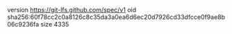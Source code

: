 version https://git-lfs.github.com/spec/v1
oid sha256:60f78cc2c0a8126c8c35da3a0ea6d6ec20d7926cd33dfcce0f9ae8b06c9236fa
size 4335
